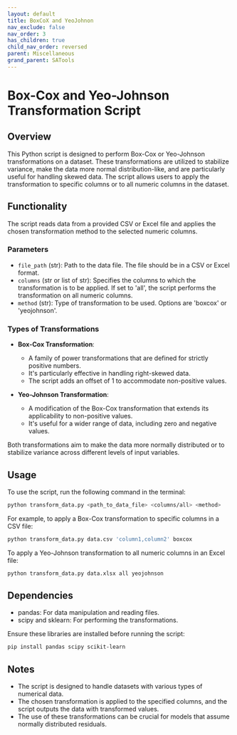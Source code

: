 ```yaml
---
layout: default
title: BoxCoX and YeoJohnon
nav_exclude: false
nav_order: 3
has_children: true
child_nav_order: reversed
parent: Miscellaneous
grand_parent: SATools
---
```


# Box-Cox and Yeo-Johnson Transformation Script

## Overview

This Python script is designed to perform Box-Cox or Yeo-Johnson transformations on a dataset. These transformations are utilized to stabilize variance, make the data more normal distribution-like, and are particularly useful for handling skewed data. The script allows users to apply the transformation to specific columns or to all numeric columns in the dataset.

## Functionality

The script reads data from a provided CSV or Excel file and applies the chosen transformation method to the selected numeric columns.

### Parameters

- `file_path` (str): Path to the data file. The file should be in a CSV or Excel format.
- `columns` (str or list of str): Specifies the columns to which the transformation is to be applied. If set to 'all', the script performs the transformation on all numeric columns.
- `method` (str): Type of transformation to be used. Options are 'boxcox' or 'yeojohnson'.

### Types of Transformations

- **Box-Cox Transformation**:
  - A family of power transformations that are defined for strictly positive numbers.
  - It's particularly effective in handling right-skewed data.
  - The script adds an offset of 1 to accommodate non-positive values.

- **Yeo-Johnson Transformation**:
  - A modification of the Box-Cox transformation that extends its applicability to non-positive values.
  - It's useful for a wider range of data, including zero and negative values.

Both transformations aim to make the data more normally distributed or to stabilize variance across different levels of input variables.

## Usage

To use the script, run the following command in the terminal:

```bash
python transform_data.py <path_to_data_file> <columns/all> <method>
```

For example, to apply a Box-Cox transformation to specific columns in a CSV file:

```bash
python transform_data.py data.csv 'column1,column2' boxcox
```

To apply a Yeo-Johnson transformation to all numeric columns in an Excel file:

```bash
python transform_data.py data.xlsx all yeojohnson
```

## Dependencies

- pandas: For data manipulation and reading files.
- scipy and sklearn: For performing the transformations.

Ensure these libraries are installed before running the script:

```bash
pip install pandas scipy scikit-learn
```

## Notes

- The script is designed to handle datasets with various types of numerical data.
- The chosen transformation is applied to the specified columns, and the script outputs the data with transformed values.
- The use of these transformations can be crucial for models that assume normally distributed residuals.

